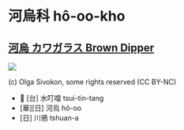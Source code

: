 # 河烏科 hô-oo-kho

## [河烏 カワガラス Brown Dipper](https://ebird.org/species/brodip1)

![](https://inaturalist-open-data.s3.amazonaws.com/photos/182429084/medium.jpeg)

(c) Olga Sivokon, some rights reserved (CC BY-NC)

- 🎯 [台] 水叮噹 tsuí-tin-tang
- [華][日] 河烏 hô-oo
- [日] 川鴉 tshuan-a

